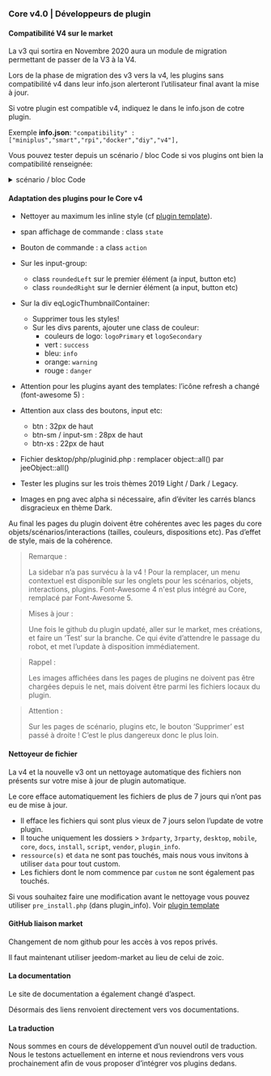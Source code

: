 ### Core v4.0 | Développeurs de plugin

#### Compatibilité V4 sur le market

La v3 qui sortira en Novembre 2020 aura un module de migration permettant de passer de la V3 à la V4.

Lors de la phase de migration des v3 vers la v4, les plugins sans compatibilité v4 dans leur info.json alerteront l’utilisateur final avant la mise à jour.


Si votre plugin est compatible v4, indiquez le dans le info.json de cotre plugin.

Exemple **info.json**: `"compatibility" : ["miniplus","smart","rpi","docker","diy","v4"],`

Vous pouvez tester depuis un scénario / bloc Code si vos plugins ont bien la compatibilité renseignée:

<details>

  <summary markdown="span">scénario / bloc Code</summary>

  ~~~ php
  /* Auteur des plugins à contrôler */
  $author = 'Jeedom SAS';
  /**********************************/
  $plugins = repo_market::byFilter(['author' => $author]);
  $pluginsArray = utils::o2a($plugins);
  $countPlugins = 0;
  $countIncompatibles = 0;
  foreach ($pluginsArray as $plugin) {
    if ($plugin['author'] == $author) {
      $countPlugins++;
  	if ($plugin['hardwareCompatibility']['v4'] != '1') {
        $countIncompatibles++;
  	  $scenario->setLog('Le plugin ' . $plugin['name'] . ' n\'est pas indiqué compatible V4');
  	}
    }
  }
  if ($countPlugins > 0) {
    if($countIncompatibles == 1) {
    	$scenario->setLog($author . ' : 1 plugin potentiellement incompatible Jeedom V4 sur ' . $countPlugins . ' plugin(s) réalisé(s)');
    } else if ($countIncompatibles > 1) {
  	$scenario->setLog($author . ' : ' . $countIncompatibles . ' plugins potentiellements incompatibles Jeedom V4 sur ' . $countPlugins . ' plugins réalisés');
    } else {
    	$scenario->setLog('Les ' . $countPlugins . ' plugins développés par ' . $author . ' sont tous compatibles Jeedom V4. Félicitations !');
    }
  } else {
    $scenario->setLog('Aucun plugin trouvé pour ' . $author);
  }
  ~~~

</details>

#### Adaptation des plugins pour le Core v4

- Nettoyer au maximum les inline style (cf [plugin template](https://github.com/jeedom/plugin-template/blob/master/desktop/php/template.php)).
- span affichage de commande : class `state`
- Bouton de commande : a class `action`
- Sur les input-group:
	- class `roundedLeft` sur le premier élément (a input, button etc)
    - class `roundedRight` sur le dernier élément (a input, button etc)
- Sur la div eqLogicThumbnailContainer:
    - Supprimer tous les styles!
    - Sur les divs parents, ajouter une class de couleur:
    	- couleurs de logo: `logoPrimary` et `logoSecondary`
        - vert : `success`
        - bleu: `info`
        - orange: `warning`
        - rouge : `danger`
- Attention pour les plugins ayant des templates: l’icône refresh a changé (font-awesome 5) :
- Attention aux class des boutons, input etc:
    - btn : 32px de haut
    - btn-sm / input-sm : 28px de haut
    - btn-xs : 22px de haut
- Fichier desktop/php/pluginid.php : remplacer object::all() par jeeObject::all()

- Tester les plugins sur les trois thèmes 2019 Light / Dark / Legacy.

- Images en png avec alpha si nécessaire, afin d’éviter les carrés blancs disgracieux en thème Dark.

Au final les pages du plugin doivent être cohérentes avec les pages du core objets/scénarios/interactions (tailles, couleurs, dispositions etc). Pas d’effet de style, mais de la cohérence.

> Remarque :
>
> La sidebar n’a pas survécu à la v4 ! Pour la remplacer, un menu contextuel est disponible sur les onglets pour les scénarios, objets, interactions, plugins.
> Font-Awesome 4 n'est plus intégré au Core, remplacé par Font-Awesome 5.

> Mises à jour :
>
> Une fois le github du plugin updaté, aller sur le market, mes créations, et faire un ‘Test’ sur la branche. Ce qui évite d’attendre le passage du robot, et met l’update à disposition immédiatement.

> Rappel :
>
> Les images affichées dans les pages de plugins ne doivent pas être chargées depuis le net, mais doivent être parmi les fichiers locaux du plugin.

> Attention :
>
> Sur les pages de scénario, plugins etc, le bouton ‘Supprimer’ est passé à droite ! C’est le plus dangereux donc le plus loin.


#### Nettoyeur de fichier

La v4 et la nouvelle v3 ont un nettoyage automatique des fichiers non présents sur votre mise à jour de plugin automatique.

Le core efface automatiquement les fichiers de plus de 7 jours qui n’ont pas eu de mise à jour.

- Il efface les fichiers qui sont plus vieux de 7 jours selon l’update de votre plugin.
- Il touche uniquement les dossiers > `3rdparty`, `3rparty`, `desktop`, `mobile`, `core`, `docs`, `install`, `script`, `vendor`, `plugin_info`.
- `ressource(s)` et `data` ne sont pas touchés, mais nous vous invitons à utiliser `data` pour tout custom.
- Les fichiers dont le nom commence par `custom` ne sont également pas touchés.

Si vous souhaitez faire une modification avant le nettoyage vous pouvez utiliser `pre_install.php` (dans plugin_info).
Voir [plugin template](https://github.com/jeedom/plugin-template/blob/master/plugin_info/pre_install.php)

#### GitHub liaison market

Changement de nom github pour les accès à vos repos privés.

Il faut maintenant utiliser jeedom-market au lieu de celui de zoic.

#### La documentation

Le site de documentation a également changé d’aspect.

Désormais des liens renvoient directement vers vos documentations.

#### La traduction

Nous sommes en cours de développement d’un nouvel outil de traduction. Nous le testons actuellement en interne et nous reviendrons vers vous prochainement afin de vous proposer d’intégrer vos plugins dedans.